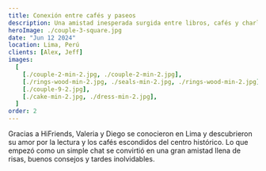 ```yaml
---
title: Conexión entre cafés y paseos
description: Una amistad inesperada surgida entre libros, cafés y charlas al atardecer en la ciudad de Lima.
heroImage: ./couple-3-square.jpg
date: "Jun 12 2024"
location: Lima, Perú
clients: [Alex, Jeff]
images:
  [
    [./couple-2-min-2.jpg, ./couple-2-min-2.jpg],
    [./rings-wood-min-2.jpg, ./seals-min-2.jpg, ./rings-wood-min-2.jpg],
    [./couple-9-2.jpg],
    [./cake-min-2.jpg, ./dress-min-2.jpg],
  ]
order: 2
---
```


Gracias a HiFriends, Valeria y Diego se conocieron en Lima y descubrieron su amor por la lectura y los cafés escondidos del centro histórico. Lo que empezó como un simple chat se convirtió en una gran amistad llena de risas, buenos consejos y tardes inolvidables.
